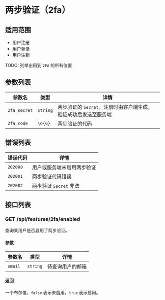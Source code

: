 # 两步验证（2fa）

## 适用范围

- 用户注册
- 用户登录
- 用户注销

TODO: 列举出用到 `2FA` 的所有位置

## 参数列表

| 参数名       | 类型     | 详情                                                            |
| ------------ | -------- | --------------------------------------------------------------- |
| `2fa_secret` | `string` | 两步验证的 `Secret`，注册时由客户端生成，验证成功后发送至服务端 |
| `2fa_code`   | `\d{6}`  | 两步验证的代码                                                  |


## 错误列表

| 错误代码 | 详情                       |
| -------- | -------------------------- |
| `202000` | 用户或服务端未启用两步验证 |
| `202001` | 两步验证代码错误           |
| `202002` | 两步验证 `Secret` 非法     |

## 接口列表

### GET /api/features/2fa/enabled

查询某用户是否启用了两步验证。

#### 参数

| 参数名  | 类型     | 详情             |
| ------- | -------- | ---------------- |
| `email` | `string` | 待查询用户的邮箱 |

#### 返回

一个布尔值，`false` 表示未启用，`true` 表示启用。
